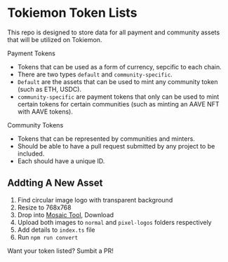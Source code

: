 # Tokiemon Token Lists

This repo is designed to store data for all payment and community assets that will be utilized on Tokiemon.

Payment Tokens

- Tokens that can be used as a form of currency, sepcific to each chain.
- There are two types `default` and `community-specific`.
- `Default` are the assets that can be used to mint any community token (such as ETH, USDC).
- `community-specific` are payment tokens that only can be used to mint certain tokens for certain communities (such as minting an AAVE NFT with AAVE tokens).

Community Tokens

- Tokens that can be represented by communities and minters.
- Should be able to have a pull request submitted by any project to be included.
- Each should have a unique ID.

## Addting A New Asset

1. Find circular image logo with transparent background
2. Resize to 768x768
3. Drop into [Mosaic Tool](https://online.visual-paradigm.com/photo-effects-studio/mosaic-effect-tool/), Download
4. Upload both images to `normal` and `pixel-logos` folders respectively
5. Add details to `index.ts` file
6. Run `npm run convert`

Want your token listed? Sumbit a PR!
